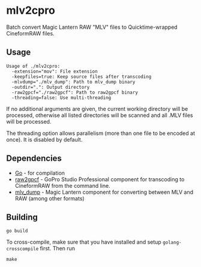 # mlv2cpro

Batch convert Magic Lantern RAW "MLV" files to Quicktime-wrapped
CineformRAW files.

## Usage

```
Usage of ./mlv2cpro:
  -extension="mov": File extension
  -keepfiles=true: Keep source files after transcoding
  -mlvdump="./mlv_dump": Path to mlv_dump binary
  -outdir=".": Output directory
  -raw2gpcf="./raw2gpcf": Path to raw2gpcf binary
  -threading=false: Use multi-threading
```

If no additional arguments are given, the current working directory will be
processed, otherwise all listed directories will be scanned and all .MLV
files will be processed.

The threading option allows parallelism (more than one file to be encoded
at once). It is disabled by default.

## Dependencies

 * [Go](http://golang.org) - for compilation
 * [raw2gpcf](http://www.magiclantern.fm/forum/index.php?topic=5479.msg41378#msg41378) - GoPro Studio Professional component for transcoding to CineformRAW from the command line.
 * [mlv_dump](http://www.magiclantern.fm/forum/index.php?topic=7122.msg88389#msg88389) - Magic Lantern component for converting between MLV and RAW (among other formats)

## Building

```
go build
```

To cross-compile, make sure that you have installed and setup
``golang-crosscompile`` first. Then run

```
make
```

